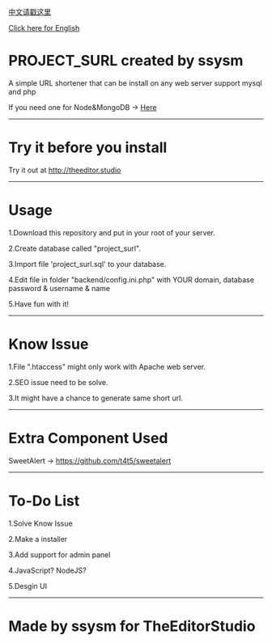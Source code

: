 [中文请戳这里](https://github.com/ssysm/project_surl/blob/master/README_CN.md)

[Click here for English](https://github.com/ssysm/project_surl/blob/master/README_CN.md)

# PROJECT_SURL created by ssysm

A simple URL shortener that can be install on any web server support mysql and php

If you need one for Node&MongoDB -> [Here](https://github.com/ssysm/project_surl-nodejs)

----------------------------------------

# Try it before you install

Try it out at http://theeditor.studio


-----------------------------------------
# Usage

1.Download this repository and put in your root of your server.

2.Create database called "project_surl".

3.Import file 'project_surl.sql' to your database.

4.Edit file in folder "backend/config.ini.php" with YOUR domain, database password & username & name

5.Have fun with it!

-----------------------------------------

# Know Issue

1.File ".htaccess" might only work with Apache web server.

2.SEO issue need to be solve.

3.It might have a chance to generate same short url.

--------------------------------------------

# Extra Component Used

SweetAlert -> https://github.com/t4t5/sweetalert

--------------------------------------------

# To-Do List 

1.Solve Know Issue

2.Make a installer

3.Add support for admin panel

4.JavaScript? NodeJS?

5.Desgin UI

---------------------------------------------

# Made by ssysm for TheEditorStudio
